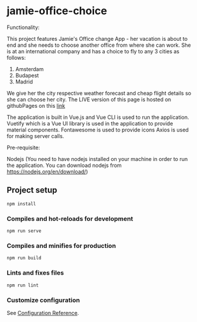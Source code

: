 # jamie-office-choice

Functionality:

This project features Jamie's Office change App - her vacation is about to end and she needs to choose another office from where she can work. She is at an international company and has a choice to fly to any 3 cities as follows:

1. Amsterdam
2. Budapest
3. Madrid

We give her the city respective weather forecast and cheap flight details so she can choose her city.
The LIVE version of this page is hosted on githubPages on this [link](https://1274558.github.io/Jamie_Vacation/index.html)

The application is built in Vue.js and Vue CLI is used to run the application.
Vuetify which is a Vue UI library is used in the application to provide material components.
Fontawesome is used to provide icons
Axios is used for making server calls.

Pre-requisite:

Nodejs (You need to have nodejs installed on your machine in order to run the application. You can download nodejs from https://nodejs.org/en/download/)

## Project setup
```
npm install
```

### Compiles and hot-reloads for development
```
npm run serve
```

### Compiles and minifies for production
```
npm run build
```

### Lints and fixes files
```
npm run lint
```

### Customize configuration
See [Configuration Reference](https://cli.vuejs.org/config/).
